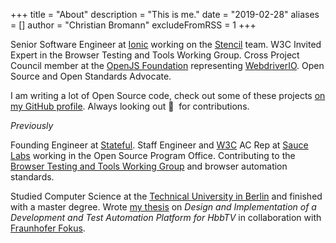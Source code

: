 +++
title = "About"
description = "This is me."
date = "2019-02-28"
aliases = []
author = "Christian Bromann"
excludeFromRSS = 1
+++

Senior Software Engineer at [Ionic](https://ionic.io/) working on the [Stencil](https://stenciljs.com/) team. W3C Invited Expert in the Browser Testing and Tools Working Group. Cross Project Council member at the [OpenJS Foundation](https://openjsf.org/) representing [WebdriverIO](https://webdriver.io/). Open Source and Open Standards Advocate.

I am writing a lot of Open Source code, check out some of these projects [on my GitHub profile](https://github.com/christian-bromann). Always looking out 👀  &nbsp;for contributions.

_Previously_

Founding Engineer at [Stateful](https://stateful.com/). Staff Engineer and [W3C](https://www.w3.org/) AC Rep at [Sauce Labs](https://saucelabs.com/) working in the Open Source Program Office. Contributing to the [Browser Testing and Tools Working Group](https://www.w3.org/groups/wg/browser-tools-testing) and browser automation standards.

Studied Computer Science at the [Technical University in Berlin](https://www.tu.berlin/en/) and finished with a master degree. Wrote [my thesis](https://github.com/christian-bromann/master-thesis#abstract) on _Design and Implementation of a Development and Test Automation Platform for HbbTV_ in collaboration with [Fraunhofer Fokus](https://www.fokus.fraunhofer.de/en).
